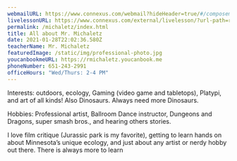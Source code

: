 ```yaml
---
webmailURL: https://www.connexus.com/webmail?hideHeader=true/#/composemessage?idWebuser=4021797
livelessonURL: https://www.connexus.com/external/livelesson/?url-path=rmichaletz&domain=ww3.livelesson.com
permalink: /michaletz/index.html
title: All about Mr. Michaletz
date: 2021-01-28T22:02:36.580Z
teacherName: Mr. Michaletz
featuredImage: /static/img/professional-photo.jpg
youcanbookmeURL: https://rmichaletz.youcanbook.me
phoneNumber: 651-243-2991
officeHours: "Wed/Thurs: 2-4 PM"
---
```

Interests: outdoors, ecology, Gaming (video game and tabletops), Platypi, and art of all kinds! Also Dinosaurs. Always need more Dinosaurs.

Hobbies: Professional artist, Ballroom Dance instructor, Dungeons and Dragons, super smash bros., and hearing others stories.

I love film critique (Jurassic park is my favorite), getting to learn hands on about Minnesota’s unique ecology, and just about any artist or nerdy hobby out there. There is always more to learn